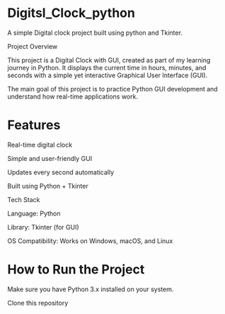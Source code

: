 # Digitsl_Clock_python
A simple Digital clock project built using python and Tkinter.

 Project Overview

This project is a Digital Clock with GUI, created as part of my learning journey in Python.
It displays the current time in hours, minutes, and seconds with a simple yet interactive Graphical User Interface (GUI).

The main goal of this project is to practice Python GUI development and understand how real-time applications work.

 # Features

 Real-time digital clock

 Simple and user-friendly GUI

 Updates every second automatically

  Built using Python + Tkinter

 Tech Stack

Language: Python 

Library: Tkinter (for GUI)

OS Compatibility: Works on Windows, macOS, and Linux

 # How to Run the Project

Make sure you have Python 3.x installed on your system.

Clone this repository
